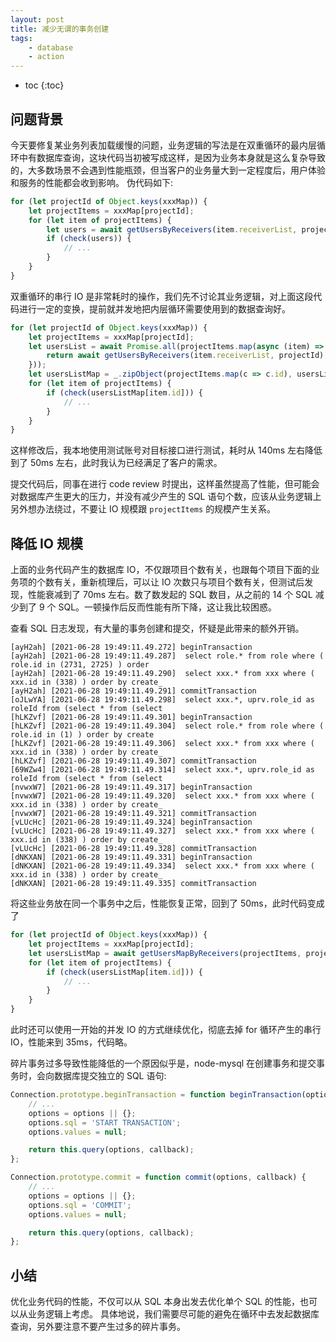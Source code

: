 ```yaml
---
layout: post 
title: 减少无谓的事务创建 
tags:
    - database 
    - action
---
```


* toc
{:toc}

## 问题背景

今天要修复某业务列表加载缓慢的问题，业务逻辑的写法是在双重循环的最内层循环中有数据库查询，这块代码当初被写成这样，是因为业务本身就是这么复杂导致的，大多数场景不会遇到性能瓶颈，但当客户的业务量大到一定程度后，用户体验和服务的性能都会收到影响。
伪代码如下:

```javascript
for (let projectId of Object.keys(xxxMap)) {
    let projectItems = xxxMap[projectId];
    for (let item of projectItems) {
        let users = await getUsersByReceivers(item.receiverList, projectId); // 数据库 IO 操作
        if (check(users)) {
            // ...
        }
    }
}
```

双重循环的串行 IO 是非常耗时的操作，我们先不讨论其业务逻辑，对上面这段代码进行一定的变换，提前就并发地把内层循环需要使用到的数据查询好。

```javascript
for (let projectId of Object.keys(xxxMap)) {
    let projectItems = xxxMap[projectId];
    let usersList = await Promise.all(projectItems.map(async (item) => {
        return await getUsersByReceivers(item.receiverList, projectId);
    }));
    let usersListMap = _.zipObject(projectItems.map(c => c.id), usersList);
    for (let item of projectItems) {
        if (check(usersListMap[item.id])) {
            // ...
        }
    }
}
```

这样修改后，我本地使用测试账号对目标接口进行测试，耗时从 140ms 左右降低到了 50ms 左右，此时我认为已经满足了客户的需求。

提交代码后，同事在进行 code review 时提出，这样虽然提高了性能，但可能会对数据库产生更大的压力，并没有减少产生的 SQL 语句个数，应该从业务逻辑上另外想办法绕过，不要让 IO 规模跟 `projectItems` 的规模产生关系。

## 降低 IO 规模

上面的业务代码产生的数据库 IO，不仅跟项目个数有关，也跟每个项目下面的业务项的个数有关，重新梳理后，可以让 IO 次数只与项目个数有关，但测试后发现，性能衰减到了 70ms 左右。数了数发起的 SQL 数目，从之前的 14 个 SQL 减少到了 9 个 SQL。一顿操作后反而性能有所下降，这让我比较困惑。

查看 SQL 日志发现，有大量的事务创建和提交，怀疑是此带来的额外开销。
```log
[ayH2ah] [2021-06-28 19:49:11.49.272] beginTransaction
[ayH2ah] [2021-06-28 19:49:11.49.287]  select role.* from role where ( role.id in (2731, 2725) ) order 
[ayH2ah] [2021-06-28 19:49:11.49.290]  select xxx.* from xxx where ( xxx.id in (338) ) order by create_
[ayH2ah] [2021-06-28 19:49:11.49.291] commitTransaction
[oJLwYA] [2021-06-28 19:49:11.49.298]  select xxx.*, uprv.role_id as roleId from (select * from (select
[hLKZvf] [2021-06-28 19:49:11.49.301] beginTransaction
[hLKZvf] [2021-06-28 19:49:11.49.304]  select role.* from role where ( role.id in (1) ) order by create
[hLKZvf] [2021-06-28 19:49:11.49.306]  select xxx.* from xxx where ( xxx.id in (338) ) order by create_
[hLKZvf] [2021-06-28 19:49:11.49.307] commitTransaction
[69WZw4] [2021-06-28 19:49:11.49.314]  select xxx.*, uprv.role_id as roleId from (select * from (select
[nvwxW7] [2021-06-28 19:49:11.49.317] beginTransaction
[nvwxW7] [2021-06-28 19:49:11.49.320]  select xxx.* from xxx where ( xxx.id in (338) ) order by create_
[nvwxW7] [2021-06-28 19:49:11.49.321] commitTransaction
[vLUcHc] [2021-06-28 19:49:11.49.324] beginTransaction
[vLUcHc] [2021-06-28 19:49:11.49.327]  select xxx.* from xxx where ( xxx.id in (338) ) order by create_
[vLUcHc] [2021-06-28 19:49:11.49.328] commitTransaction
[dNKXAN] [2021-06-28 19:49:11.49.331] beginTransaction
[dNKXAN] [2021-06-28 19:49:11.49.334]  select xxx.* from xxx where ( xxx.id in (338) ) order by create_
[dNKXAN] [2021-06-28 19:49:11.49.335] commitTransaction
```
将这些业务放在同一个事务中之后，性能恢复正常，回到了 50ms，此时代码变成了
```javascript
for (let projectId of Object.keys(xxxMap)) {
    let projectItems = xxxMap[projectId];
    let usersListMap = await getUsersMapByReceivers(projectItems, projectId); // 该方法产生的 IO 数与 projectItems 规模无关
    for (let item of projectItems) {
        if (check(usersListMap[item.id])) {
            // ...
        }
    }
}
```
此时还可以使用一开始的并发 IO 的方式继续优化，彻底去掉 for 循环产生的串行 IO，性能来到 35ms，代码略。

碎片事务过多导致性能降低的一个原因似乎是，node-mysql 在创建事务和提交事务时，会向数据库提交独立的 SQL 语句:

```javascript
Connection.prototype.beginTransaction = function beginTransaction(options, callback) {
    // ...
    options = options || {};
    options.sql = 'START TRANSACTION';
    options.values = null;

    return this.query(options, callback);
};

Connection.prototype.commit = function commit(options, callback) {
    // ...
    options = options || {};
    options.sql = 'COMMIT';
    options.values = null;

    return this.query(options, callback);
};
```

## 小结
优化业务代码的性能，不仅可以从 SQL 本身出发去优化单个 SQL 的性能，也可以从业务逻辑上考虑。
具体地说，我们需要尽可能的避免在循环中去发起数据库查询，另外要注意不要产生过多的碎片事务。
